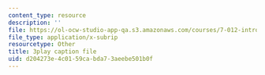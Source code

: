 ```yaml
---
content_type: resource
description: ''
file: https://ol-ocw-studio-app-qa.s3.amazonaws.com/courses/7-012-introduction-to-biology-fall-2004/d204273e4c0159cabda73aeebe501b0f_N2jFzZA1e14.vtt
file_type: application/x-subrip
resourcetype: Other
title: 3play caption file
uid: d204273e-4c01-59ca-bda7-3aeebe501b0f
---
```

